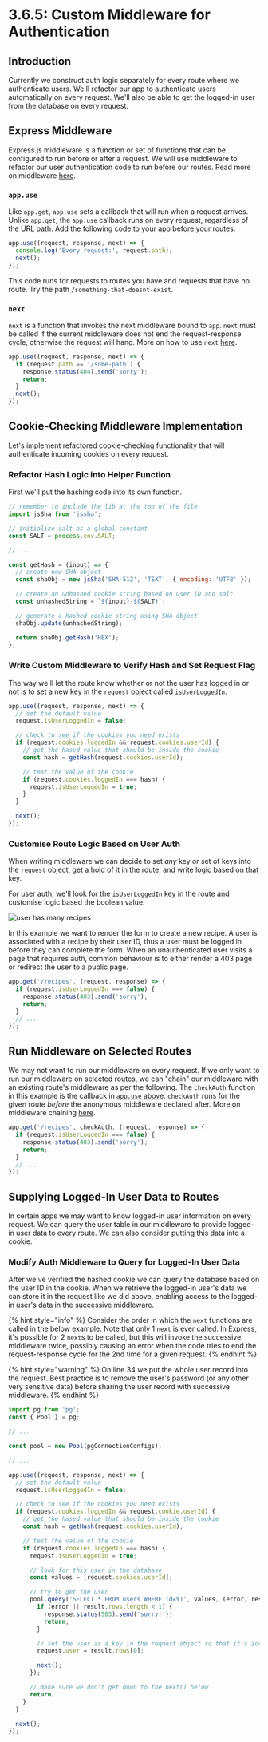 # 3.6.5: Custom Middleware for Authentication

## Introduction

Currently we construct auth logic separately for every route where we authenticate users. We'll refactor our app to authenticate users automatically on every request. We'll also be able to get the logged-in user from the database on every request.

## Express Middleware

Express.js middleware is a function or set of functions that can be configured to run before or after a request. We will use middleware to refactor our user authentication code to run before our routes. Read more on middleware [here](https://expressjs.com/en/guide/using-middleware.html).

### `app.use`

Like `app.get`, `app.use` sets a callback that will run when a request arrives. Unlike `app.get`, the `app.use` callback runs on every request, regardless of the URL path. Add the following code to your app before your routes:

```javascript
app.use((request, response, next) => {
  console.log('Every request:', request.path);
  next();
});
```

This code runs for requests to routes you have and requests that have no route. Try the path `/something-that-doesnt-exist`.

### `next`

`next` is a function that invokes the next middleware bound to `app`. `next` must be called if the current middleware does not end the request-response cycle, otherwise the request will hang. More on how to use `next` [here](https://expressjs.com/en/guide/writing-middleware.html).

```javascript
app.use((request, response, next) => {
  if (request.path == '/some-path') {
    response.status(404).send('sorry');
    return;
  }
  next();
});
```

## Cookie-Checking Middleware Implementation

Let's implement refactored cookie-checking functionality that will authenticate incoming cookies on every request. 

### Refactor Hash Logic into Helper Function

First we'll put the hashing code into its own function.

```javascript
// remember to include the lib at the top of the file
import jsSha from 'jssha';

// initialize salt as a global constant
const SALT = process.env.SALT;

// ...

const getHash = (input) => {
  // create new SHA object
  const shaObj = new jsSha('SHA-512', 'TEXT', { encoding: 'UTF8' });

  // create an unhashed cookie string based on user ID and salt
  const unhashedString = `${input}-${SALT}`;

  // generate a hashed cookie string using SHA object
  shaObj.update(unhashedString);

  return shaObj.getHash('HEX');
};
```

### Write Custom Middleware to Verify Hash and Set Request Flag

The way we'll let the route know whether or not the user has logged in or not is to set a new key in the `request` object called `isUserLoggedIn`.

```javascript
app.use((request, response, next) => {
  // set the default value
  request.isUserLoggedIn = false;

  // check to see if the cookies you need exists
  if (request.cookies.loggedIn && request.cookies.userId) {
    // get the hased value that should be inside the cookie
    const hash = getHash(request.cookies.userId);

    // test the value of the cookie
    if (request.cookies.loggedIn === hash) {
      request.isUserLoggedIn = true;
    }
  }

  next();
});
```

### Customise Route Logic Based on User Auth

When writing middleware we can decide to set _any_ key or set of keys into the `request` object, get a hold of it in the route, and write logic based on that key.

For user auth, we'll look for the `isUserLoggedIn` key in the route and customise logic based the boolean value.

![user has many recipes](../../.gitbook/assets/my-document-13-.jpg)

In this example we want to render the form to create a new recipe. A user is associated with a recipe by their user ID, thus a user must be logged in before they can complete the form. When an unauthenticated user visits a page that requires auth, common behaviour is to either render a 403 page or redirect the user to a public page.

```javascript
app.get('/recipes', (request, response) => {
  if (request.isUserLoggedIn === false) {
    response.status(403).send('sorry');
    return;
  }
  // ...
});
```

## Run Middleware on Selected Routes

We may not want to run our middleware on every request. If we only want to run our middleware on selected routes, we can "chain" our middleware with an existing route's middleware as per the following. The `checkAuth` function in this example is the callback in [`app.use` above](3.6.5-custom-middleware-for-authentication.md#write-custom-middleware-to-verify-hash-and-set-request-flag). `checkAuth` runs for the given route _before_ the anonymous middleware declared after. More on middleware chaining [here](https://stackoverflow.com/questions/31928417/chaining-multiple-pieces-of-middleware-for-specific-route-in-expressjs). 

```javascript
app.get('/recipes', checkAuth, (request, response) => {
  if (request.isUserLoggedIn === false) {
    response.status(403).send('sorry');
    return;
  }
  // ...
});
```

## Supplying Logged-In User Data to Routes

In certain apps we may want to know logged-in user information on every request. We can query the user table in our middleware to provide logged-in user data to every route. We can also consider putting this data into a cookie.

### Modify Auth Middleware to Query for Logged-In User Data

After we've verified the hashed cookie we can query the database based on the user ID in the cookie. When we retrieve the logged-in user's data we can store it in the request like we did above, enabling access to the logged-in user's data in the successive middleware.

{% hint style="info" %}
Consider the order in which the `next` functions are called in the below example. Note that only 1 `next` is ever called. In Express, it's possible for 2 `next`s to be called, but this will invoke the successive middleware twice, possibly causing an error when the code tries to end the request-response cycle for the 2nd time for a given request.
{% endhint %}

{% hint style="warning" %}
On line 34 we put the whole user record into the request. Best practice is to remove the user's password \(or any other very sensitive data\) before sharing the user record with successive middleware.
{% endhint %}

```javascript
import pg from 'pg';
const { Pool } = pg;

// ...

const pool = new Pool(pgConnectionConfigs);

// ...

app.use((request, response, next) => {
  // set the default value
  request.isUserLoggedIn = false;

  // check to see if the cookies you need exists
  if (request.cookies.loggedIn && request.cookie.userId) {
    // get the hased value that should be inside the cookie
    const hash = getHash(request.cookies.userId);

    // test the value of the cookie
    if (request.cookies.loggedIn === hash) {
      request.isUserLoggedIn = true;

      // look for this user in the database
      const values = [request.cookies.userId];

      // try to get the user
      pool.query('SELECT * FROM users WHERE id=$1', values, (error, result) => {
        if (error || result.rows.length < 1) {
          response.status(503).send('sorry!');
          return;
        }

        // set the user as a key in the request object so that it's accessible in the route
        request.user = result.rows[0];

        next();
      });

      // make sure we don't get down to the next() below
      return;
    }
  }

  next();
});
```


